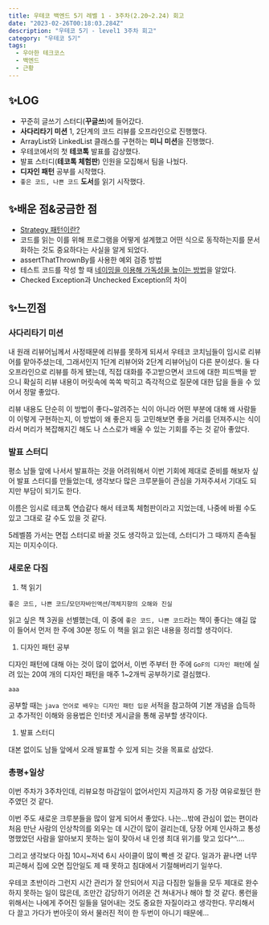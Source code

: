 ```yaml
---
title: 우테코 백엔드 5기 레벨 1 - 3주차(2.20~2.24) 회고
date: "2023-02-26T00:18:03.284Z"
description: "우테코 5기 - level1 3주차 회고"
category: "우테코 5기"
tags:
  - 우아한 테크코스
  - 백엔드
  - 근황
---
```


## ✨LOG

- 꾸준히 글쓰기 스터디(**꾸글쓰**)에 들어갔다.
- **사다리타기 미션** 1, 2단계의 코드 리뷰를 오프라인으로 진행했다.
- ArrayList와 LinkedList 클래스를 구현하는 **미니 미션**을 진행했다.
- 우테코에서의 첫 **테코톡** 발표를 감상했다.
- 발표 스터디(**테코톡 체험판**) 인원을 모집해서 팀을 나눴다.
- **디자인 패턴** 공부를 시작했다.
- `좋은 코드, 나쁜 코드` **도서**를 읽기 시작했다.

## ✨배운 점&궁금한 점

- [Strategy 패턴이란?](<https://amaran-th.github.io/%EC%9A%B0%ED%85%8C%EC%BD%94%205%EA%B8%B0/Strategy%20Pattern(%EC%A0%84%EB%9E%B5%20%ED%8C%A8%ED%84%B4)/>)
- 코드를 읽는 이를 위해 프로그램을 어떻게 설계했고 어떤 식으로 동작하는지를 문서화하는 것도 중요하다는 사실을 알게 되었다.
- assertThatThrownBy를 사용한 예외 검증 방법
- 테스트 코드를 작성 할 때 [네이밍을 이용해 가독성을 높이는 방법](https://amaran-th.github.io/%EC%9A%B0%ED%85%8C%EC%BD%94%205%EA%B8%B0/%ED%85%8C%EC%8A%A4%ED%8A%B8%20%EC%BD%94%EB%93%9C%EC%9D%98%20%EA%B0%80%EB%8F%85%EC%84%B1%EC%9D%84%20%EB%86%92%EC%9D%B4%EA%B8%B0%20%EC%9C%84%ED%95%9C%20%ED%8C%81/)을 알았다.
- Checked Exception과 Unchecked Exception의 차이

## ✨느낀점

### 사다리타기 미션

내 원래 리뷰어님께서 사정때문에 리뷰를 못하게 되셔서 우테코 코치님들이 임시로 리뷰어를 맡아주셨는데, 그래서인지 1단계 리뷰어와 2단계 리뷰어님이 다른 분이셨다. 둘 다 오프라인으로 리뷰를 하게 됐는데, 직접 대화를 주고받으면서 코드에 대한 피드백을 받으니 확실히 리뷰 내용이 머릿속에 쏙쏙 박히고 즉각적으로 질문에 대한 답을 들을 수 있어서 정말 좋았다.

리뷰 내용도 단순히 이 방법이 좋다~알려주는 식이 아니라 어떤 부분에 대해 왜 사람들이 이렇게 구현하는지, 이 방법이 왜 좋은지 등 고민해보면 좋을 거리를 던져주시는 식이라서 머리가 복잡해지긴 해도 나 스스로가 배울 수 있는 기회를 주는 것 같아 좋았다.

### 발표 스터디

평소 남들 앞에 나서서 발표하는 것을 어려워해서 이번 기회에 제대로 준비를 해보자 싶어 발표 스터디를 만들었는데, 생각보다 많은 크루분들이 관심을 가져주셔서 기대도 되지만 부담이 되기도 한다.

이름은 임시로 테코톡 연습같다 해서 테코톡 체험판이라고 지었는데, 나중에 바뀔 수도 있고 그대로 갈 수도 있을 것 같다.

5레벨쯤 가서는 면접 스터디로 바꿀 것도 생각하고 있는데, 스터디가 그 때까지 존속될 지는 미지수이다.

### 새로운 다짐

1. 책 읽기

`좋은 코드, 나쁜 코드`/`모던자바인액션`/`객체지향의 오해와 진실`

읽고 싶은 책 3권을 선별했는데, 이 중에 `좋은 코드, 나쁜 코드`라는 책이 좋다는 얘길 많이 들어서 먼저 한 주에 30분 정도 이 책을 읽고 읽은 내용을 정리할 생각이다.

1. 디자인 패턴 공부

디자인 패턴에 대해 아는 것이 많이 없어서, 이번 주부터 한 주에 `GoF의 디자인 패턴`에 실려 있는 20여 개의 디자인 패턴을 매주 1~2개씩 공부하기로 결심했다.

```
aaa
```

공부할 때는 `java 언어로 배우는 디자인 패턴 입문` 서적을 참고하여 기본 개념을 습득하고 추가적인 이해와 응용법은 인터넷 게시글을 통해 공부할 생각이다.

1. 발표 스터디

대본 없이도 남들 앞에서 오래 발표할 수 있게 되는 것을 목표로 삼았다.

### 총평+일상

이번 주차가 3주차인데, 리뷰요청 마감일이 없어서인지 지금까지 중 가장 여유로웠던 한 주였던 것 같다.

이번 주도 새로운 크루분들을 많이 알게 되어서 좋았다. 나는…밖에 관심이 없는 편이라 처음 만난 사람의 인상착의를 외우는 데 시간이 많이 걸리는데, 당장 어제 인사하고 통성명했었던 사람을 알아보지 못하는 일이 잦아서 내 인생 최대 위기를 맞고 있다^^….

그리고 생각보다 아침 10시~저녁 6시 사이클이 많이 빡센 것 같다. 일과가 끝나면 너무 피곤해서 집에 오면 집안일도 제 때 못하고 침대에서 기절해버리기 일쑤다.

우테코 초반이라 그런지 시간 관리가 잘 안되어서 지금 다짐한 일들을 모두 제대로 완수하지 못하는 일이 많은데, 조만간 감당하기 어려운 건 쳐내거나 해야 할 것 같다. 롱런을 위해서는 나에게 주어진 일들을 덜어내는 것도 중요한 자질이라고 생각한다. 무리해서 다 끌고 가다가 번아웃이 와서 물러진 적이 한 두번이 아니기 때문에…
